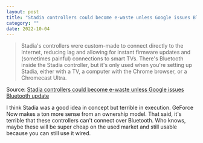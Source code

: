 ```yaml
---
layout: post
title: "Stadia controllers could become e-waste unless Google issues Bluetooth update"
category: ""
date: 2022-10-04
---
```


>Stadia's controllers were custom-made to connect directly to the Internet, reducing lag and allowing for instant firmware updates and (sometimes painful) connections to smart TVs. There's Bluetooth inside the Stadia controller, but it's only used when you're setting up Stadia, either with a TV, a computer with the Chrome browser, or a Chromecast Ultra.

Source: [Stadia controllers could become e-waste unless Google issues Bluetooth update](https://arstechnica.com/gadgets/2022/09/stadia-controllers-could-become-e-waste-unless-google-issues-bluetooth-update/)

I think Stadia was a good idea in concept but terrible in execution. GeForce Now makes a ton more sense from an ownership model.  That said, it's terrible that these controllers can't connect over Bluetooth. Who knows, maybe these will be super cheap on the used market and still usable because you can still use it wired.
